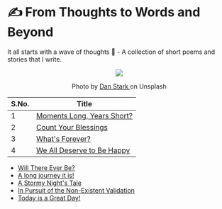 # ✍ From Thoughts to Words and Beyond
It all starts with a wave of thoughts 🌊 - A collection of short poems and stories that I write.

<div align="center"> <img src="https://images.unsplash.com/photo-1456753510773-a8bd200a4a26?ixid=MnwxMjA3fDB8MHxzZWFyY2h8MTR8fHdhdmVzfGVufDB8fDB8fA%3D%3D&ixlib=rb-1.2.1&auto=format&fit=crop&w=500&q=60"> </div>

<div align="center"><p> Photo by <a href="https://images.unsplash.com/photo-1456753510773-a8bd200a4a26?ixid=MnwxMjA3fDB8MHxzZWFyY2h8MTR8fHdhdmVzfGVufDB8fDB8fA%3D%3D&ixlib=rb-1.2.1&auto=format&fit=crop&w=500&q=60"> Dan Stark </a> on Unsplash </p> </div>

|S.No.|Title|
|---|-----|
|1|[Moments Long, Years Short?](https://github.com/balapriyac/From-Thoughts-to-Words-and-Beyond/blob/main/moments-long-years-short.md)|
|2|[Count Your Blessings](https://github.com/balapriyac/From-Thoughts-to-Words-and-Beyond/blob/main/count-your-blessings.md)
|3|[What's Forever?](https://github.com/balapriyac/From-Thoughts-to-Words-and-Beyond/blob/main/forever.md)
|4| [We All Deserve to Be Happy](https://github.com/balapriyac/From-Thoughts-to-Words-and-Beyond/blob/main/deserve-to-be-happy.md)
- [Will There Ever Be?](https://github.com/balapriyac/From-Thoughts-to-Words-and-Beyond/blob/main/will-there-ever-be.md)
- [A long journey it is!](https://github.com/balapriyac/From-Thoughts-to-Words-and-Beyond/blob/main/a-long-journey.md)
- [A Stormy Night's Tale](https://github.com/balapriyac/From-Thoughts-to-Words-and-Beyond/blob/main/stormy-night.md)
- [In Pursuit of the Non-Existent Validation]()
- [Today is a Great Day!]()
